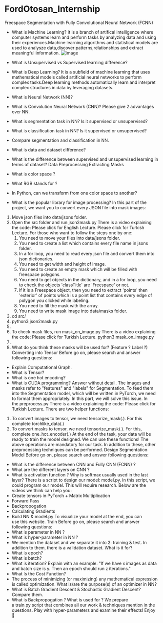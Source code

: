 # FordOtosan_Internship
Freespace Segmentation with Fully Convolutional Neural Network (FCNN)
* What is Machine Learning?
  It is a branch of artifical intelligence where computer systems learn and perform tasks by analyzing data and using their experiences.Machine learning algorithms and statistical models are used to analysze data,discover patterns,relationships and extract meaningful information.
  ![image](https://github.com/aysuaticioglu/FordOtosan_Internship/assets/75265305/7bad2683-22c0-4261-a85a-f73181dfbf68)

* What is Unsupervised vs Supervised learning difference?
* What is Deep Learning?
  It is a subfield of machine learning that uses mathematical models called artificial neural networks to perform complex tasks.Deep learning methods automatically learn and interpret complex structures in data by leveraging datasets.
* What is Neural Network (NN)?
* What is Convolution Neural Network (CNN)? Please give 2 advantages over NN.
* What is segmentation task in NN? Is it supervised or unsupervised?
* What is classification task in NN? Is it supervised or unsupervised?
* Compare segmentation and classification in NN.
* What is data and dataset difference?
* What is the difference between supervised and unsupervised learning in terms of dataset?
Data Preprocessing
Extracting Masks
* What is color space ?
* What RGB stands for ?
* In Python, can we transform from one color space to another?
* What is the popular library for image processing?
In this part of the project, we want you to convert every JSON file into mask images:
1. Move json files into data/jsons folder.
2. Open the src folder and run json2mask.py There is a video explaining the code: Please click for English Lecture. Please click for Turkish Lecture. For those who want to follow the steps one by one:
    1. You need to move your files into data/jsons folder.
    2. You need to create a list which contains every file name in jsons folder.
    3. In a for loop, you need to read every json file and convert them into json dictionaries.
    4. You need to get width and height of image.
    5. You need to create an empty mask which will be filled with freespace polygons.
    6. You need to get objects in the dictionary, and in a for loop, you need to check the objects 'classTitle' are 'Freespace' or not.
    7. If it is a Freespace object, then you need to extract 'points' then 'exterior' of points which is a point list that contains every edge of polygon you clicked while labeling.
    8. You need to fill the mask with the array.
    9. You need to write mask image into data/masks folder.
3. cd src/
4. python3 json2mask.py
5. 
6. To check mask files, run mask_on_image.py There is a video explaining the code: Please click for Turkish Lecture. python3 mask_on_image.py
7. 
8. What do you think these masks will be used for? (Feature ? Label ?)
Converting into Tensor
Before go on, please search and answer following questions:
* Explain Computational Graph.
* What is Tensor?
* What is one hot encoding?
* What is CUDA programming? Answer without detail.
The images and masks refer to "features" and "labels" for Segmentation. To feed them into the Segmentation model, which will be written in PyTorch, we need to format them appropriately. In this part, we will solve this issue. In the preprocess.py There is a video explaining the code: Please click for Turkish Lecture. There are two helper functions:
1. To convert images to tensor, we need tensorize_mask(.). For this complete torchlike_data(.)
2. To convert masks to tensor, we need tensorize_mask(.). For this, complete one_hot_encoder(.)
At the end of the task, your data will be ready to train the model designed. We can use these functions!
The above operations are mandatory for our task. In addition to these, other preprocessing techniques can be performed.
Design Segmentation Model
Before go on, please search and answer following questions:
* What is the difference between CNN and Fully CNN (FCNN) ?
* What are the different layers on CNN ?
* What is activation function ? Why is softmax usually used in the last layer?
There is a script to design our model: model.py. In this script, we could program our model. This will require research. Below are the videos we think can help you:
* Create tensors in PyTorch + Matrix Multiplication
* Forward Pass
* Backpropogation
* Calculating Gradients
* Build NN & model.py
To visualize your model at the end, you can use this website.
Train
Before go on, please search and answer following questions:
* What is parameter in NN ?
* What is hyper-parameter in NN ?
* We mention the dataset and we separate it into 2: training & test. In addition to them, there is a validation dataset. What is it for?
* What is epoch?
* What is batch?
* What is iteration? Explain with an example: "If we have x images as data and batch size is y. Then an epoch should run z iterations."
* What Is the Cost Function?
* The process of minimizing (or maximizing) any mathematical expression is called optimization. What is/are the purpose(s) of an optimizer in NN?
* What is Batch Gradient Descent & Stochastic Gradient Descent? Compare them.
* What is Backpropogation ? What is used for ?
We prepare a train.py script that combines all our work & techniques mention in the questions. Play with hyper-parameters and examine their effects! Enjoy 🙂

